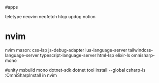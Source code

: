 #apps

teletype
neovim
neofetch
htop
updog
notion

# nvim

nvim mason:
css-lsp
js-debug-adapter
lua-language-server
tailwindcss-language-server
typescript-language-server
html-lsp
elixir-ls
omnisharp-mono

#unity
msbuild
mono
dotnet-sdk
dotnet tool install --global csharp-ls
:OmniSharpInstall in nvim

